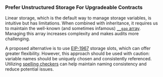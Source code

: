 ### Prefer Unstructured Storage For Upgradeable Contracts

Linear storage, which is the default way to manage storage variables, is intuitive but has limitations. When combined with inheritance, it requires us to maintain the well-known (and sometimes infamous) [`__gap` array](https://docs.openzeppelin.com/upgrades-plugins/1.x/writing-upgradeable#storage-gaps). Managing this array increases complexity and makes audits more challenging. 

A proposed alternative is to use [EIP-1967](https://eips.ethereum.org/EIPS/eip-1967) storage slots, which can offer greater flexibility. However, this approach should be used with caution: variable names should be uniquely chosen and consistently referenced. Utilizing [spelling checkers](./use-spelling-checkers.md) can help maintain naming consistency and reduce potential issues.